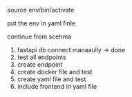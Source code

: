 source env/bin/activate

put the env in yaml finle

continue from scehma 

1. fastapi db connect manaaully -> done
2. test all endpoints
3. create endpoint 
4. create docker file and test
5. create yaml file and test
6. include frontend in yaml file

